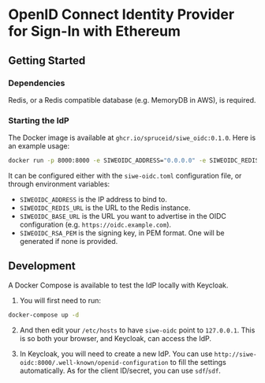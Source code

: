 # OpenID Connect Identity Provider for Sign-In with Ethereum

## Getting Started

### Dependencies

Redis, or a Redis compatible database (e.g. MemoryDB in AWS), is required.

### Starting the IdP

The Docker image is available at `ghcr.io/spruceid/siwe_oidc:0.1.0`. Here is an
example usage:
```bash
docker run -p 8000:8000 -e SIWEOIDC_ADDRESS="0.0.0.0" -e SIWEOIDC_REDIS_URL="redis://redis" ghcr.io/spruceid/siwe_oidc:latest
```

It can be configured either with the `siwe-oidc.toml` configuration file, or
through environment variables:
* `SIWEOIDC_ADDRESS` is the IP address to bind to.
* `SIWEOIDC_REDIS_URL` is the URL to the Redis instance.
* `SIWEOIDC_BASE_URL` is the URL you want to advertise in the OIDC configuration
  (e.g. `https://oidc.example.com`).
* `SIWEOIDC_RSA_PEM` is the signing key, in PEM format. One will be generated if
  none is provided.

## Development

A Docker Compose is available to test the IdP locally with Keycloak.

1. You will first need to run:
```bash
docker-compose up -d
```

2. And then edit your `/etc/hosts` to have `siwe-oidc` point to `127.0.0.1`.
   This is so both your browser, and Keycloak, can access the IdP.

3. In Keycloak, you will need to create a new IdP. You can use
   `http://siwe-oidc:8000/.well-known/openid-configuration` to fill the settings
   automatically. As for the client ID/secret, you can use `sdf`/`sdf`.
